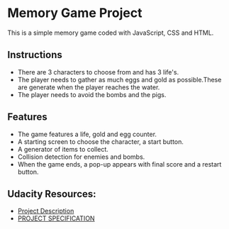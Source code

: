 # Memory Game Project

This is a simple memory game coded with JavaScript, CSS and HTML.

## Instructions

- There are 3 characters to choose from and has 3 life's.
- The player needs to gather as much eggs and gold as possible.These are  generate when the player reaches the water.
- The player needs to avoid the bombs and the pigs.
## Features 

- The game features a life, gold and egg counter. 
- A starting screen to choose the character, a start button.
- A generator of items to collect.
- Collision detection for enemies and bombs.
- When the game ends, a pop-up appears with final score and a restart button.

## Udacity Resources:
- [Project Description](https://classroom.udacity.com/nanodegrees/nd001/parts/4942f4d7-a48d-4794-9eb0-404b3ed3cfe1/modules/269645859775463/lessons/2696458597239847/concepts/26849785360923)
- [PROJECT SPECIFICATION](https://review.udacity.com/#!/rubrics/15/view)
